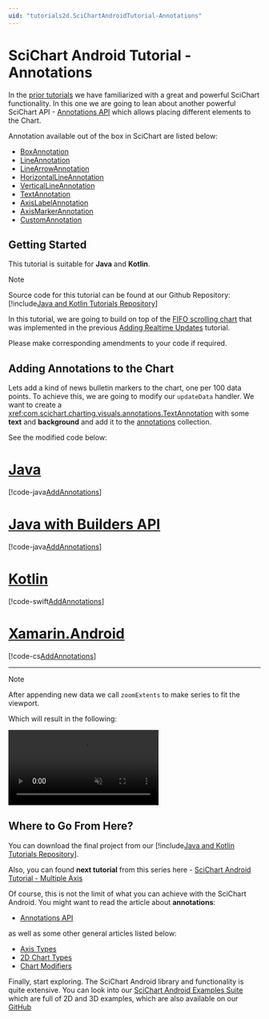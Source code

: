 ```yaml
---
uid: "tutorials2d.SciChartAndroidTutorial-Annotations"
---
```


# SciChart Android Tutorial - Annotations
In the [prior tutorials](xref:tutorials2d.SciChartAndroidTutorial-AddingRealtimeUpdates) we have familiarized with a great and powerful SciChart functionality.
In this one we are going to lean about another powerful SciChart API - [Annotations API](xref:chart2d.animationsAPI) which allows placing different elements to the Chart.

Annotation available out of the box in SciChart are listed below:
- [BoxAnnotation](xref:annotationsAPIs.BoxAnnotation)
- [LineAnnotation](xref:annotationsAPIs.LineAnnotation)
- [LineArrowAnnotation](xref:annotationsAPIs.LineArrowAnnotation)
- [HorizontalLineAnnotation](xref:annotationsAPIs.HorizontalLineAnnotation)
- [VerticalLineAnnotation](xref:annotationsAPIs.VerticalLineAnnotation)
- [TextAnnotation](xref:annotationsAPIs.TextAnnotation)
- [AxisLabelAnnotation](xref:annotationsAPIs.AxisLabelAnnotation)
- [AxisMarkerAnnotation](xref:annotationsAPIs.AxisMarkerAnnotation)
- [CustomAnnotation](xref:annotationsAPIs.CustomAnnotation)

## Getting Started
This tutorial is suitable for **Java** and **Kotlin**.

> [!NOTE]
> Source code for this tutorial can be found at our Github Repository: [!include[Java and Kotlin Tutorials Repository](JavaKotlinTutorialsLink.md)]

In this tutorial, we are going to build on top of the [FIFO scrolling chart](xref:tutorials2d.SciChartAndroidTutorial-AddingRealtimeUpdates#discarding-data-when-scrolling-using-fifocapacity) that was implemented in the previous [Adding Realtime Updates](xref:tutorials2d.SciChartAndroidTutorial-AddingRealtimeUpdates) tutorial.

Please make corresponding amendments to your code if required.

## Adding Annotations to the Chart
Lets add a kind of news bulletin markers to the chart, one per 100 data points.
To achieve this, we are going to modify our `updateData` handler.
We want to create a <xref:com.scichart.charting.visuals.annotations.TextAnnotation> with some **text** and **background** and add it to the [annotations](xref:com.scichart.charting.visuals.ISciChartSurface.getAnnotations()) collection.

See the modified code below:

# [Java](#tab/java)
[!code-java[AddAnnotations](../../../samples/tutorials-native/tutorials-2d/tutorial-5/java/src/main/java/com/scichart/tutorial/MainActivity.java#AddAnnotations)]
# [Java with Builders API](#tab/javaBuilder)
[!code-java[AddAnnotations](../../../samples/tutorials-native/tutorials-2d/tutorial-5/javaBuilder/src/main/java/com/scichart/tutorial/MainActivity.java#AddAnnotations)]
# [Kotlin](#tab/kotlin)
[!code-swift[AddAnnotations](../../../samples/tutorials-native/tutorials-2d/tutorial-5/kotlin/src/main/java/com/scichart/tutorial/MainActivity.kt#AddAnnotations)]
# [Xamarin.Android](#tab/xamarin)
[!code-cs[AddAnnotations](../../../samples/tutorials-xamarin/tutorials-2d/tutorial-05/MainActivity.cs#AddAnnotations)]
***

> [!NOTE]
> After appending new data we call `zoomExtents` to make series to fit the viewport.

Which will result in the following:

<video autoplay loop muted playsinline src="images/tutorials-2d-annotations.mp4"></video>

## Where to Go From Here?
You can download the final project from our [!include[Java and Kotlin Tutorials Repository](JavaKotlinTutorialsLink.md)].

Also, you can found **next tutorial** from this series here - [SciChart Android Tutorial - Multiple Axis](xref:tutorials2d.SciChartAndroidTutorial-MultipleAxis)

Of course, this is not the limit of what you can achieve with the SciChart Android. You might want to read the article about **annotations**:
- [Annotations API](xref:chart2d.animationsAPI)

as well as some other general articles listed below:
- [Axis Types](xref:axis.AxisAPIs)
- [2D Chart Types](xref:chart2d.2DChartTypes)
- [Chart Modifiers](xref:chartModifierAPIs.ChartModifierAPIs)

Finally, start exploring. The SciChart Android library and functionality is quite extensive. 
You can look into our [SciChart Android Examples Suite](https://www.scichart.com/examples/android-chart/) which are full of 2D and 3D examples, which are also available on our [GitHub](https://github.com/ABTSoftware/SciChart.Android.Examples)
